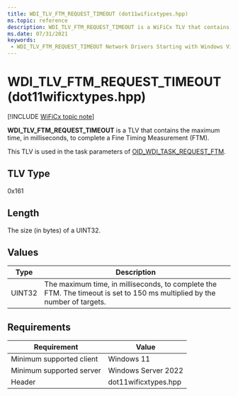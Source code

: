 ```yaml
---
title: WDI_TLV_FTM_REQUEST_TIMEOUT (dot11wificxtypes.hpp)
ms.topic: reference
description: WDI_TLV_FTM_REQUEST_TIMEOUT is a WiFiCx TLV that contains the maximum time, in milliseconds, to complete a Fine Timing Measurement (FTM).
ms.date: 07/31/2021
keywords:
 - WDI_TLV_FTM_REQUEST_TIMEOUT Network Drivers Starting with Windows Vista
---
```


# WDI_TLV_FTM_REQUEST_TIMEOUT (dot11wificxtypes.hpp)

[!INCLUDE [WiFiCx topic note](../includes/wificx-version-warning.md)]

**WDI_TLV_FTM_REQUEST_TIMEOUT** is a TLV that contains the maximum time, in milliseconds, to complete a Fine Timing Measurement (FTM).

This TLV is used in the task parameters of [OID_WDI_TASK_REQUEST_FTM](oid-wdi-task-request-ftm.md).

## TLV Type

0x161

## Length

The size (in bytes) of a UINT32.

## Values

| Type | Description |
| --- | --- |
| UINT32 | The maximum time, in milliseconds, to complete the FTM. The timeout is set to 150 ms multiplied by the number of targets. |

## Requirements

|Requirement|Value|
|--- |--- |
|Minimum supported client|Windows 11|
|Minimum supported server|Windows Server 2022|
|Header|dot11wificxtypes.hpp|

